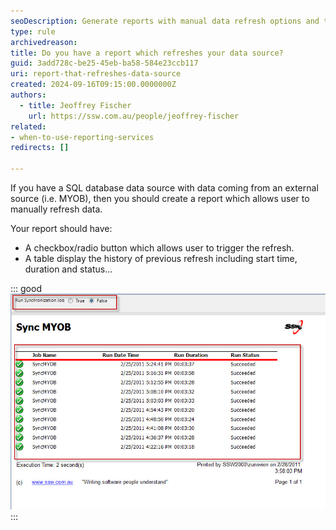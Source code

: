 ```yaml
---
seoDescription: Generate reports with manual data refresh options and track refresh history efficiently.
type: rule
archivedreason:
title: Do you have a report which refreshes your data source?
guid: 3add728c-be25-45eb-ba58-584e23ccb117
uri: report-that-refreshes-data-source
created: 2024-09-16T09:15:00.0000000Z
authors: 
  - title: Jeoffrey Fischer
    url: https://ssw.com.au/people/jeoffrey-fischer
related:
- when-to-use-reporting-services
redirects: []

---
```


If you have a SQL database data source with data coming from an external source (i.e. MYOB), then you should create a report which allows user to manually refresh data.

<!--endintro-->

Your report should have:

* A checkbox/radio button which allows user to trigger the refresh.
* A table display the history of previous refresh including start time, duration and status...

::: good  
![Figure: Good example - A report with a radio button allows you to refresh data and a table showing the history](ReportRefreshData.jpg)
:::